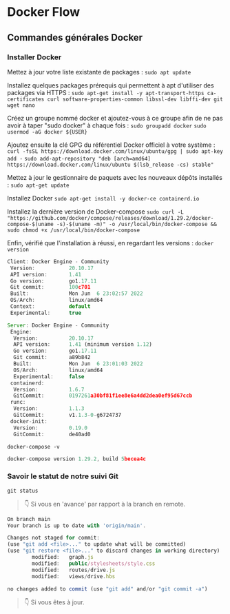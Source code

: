 # Docker Flow
## Commandes générales Docker

### Installer Docker
Mettez à jour votre liste existante de packages :
`sudo apt update`

Installez quelques packages prérequis qui permettent à apt d'utiliser des packages via HTTPS :
`sudo apt-get install -y apt-transport-https ca-certificates curl software-properties-common libssl-dev libffi-dev git wget nano`

Créez un groupe nommé docker et ajoutez-vous à ce groupe afin de ne pas avoir à taper "sudo docker" à chaque fois :
`sudo groupadd docker`
`sudo usermod -aG docker ${USER}`

Ajoutez ensuite la clé GPG du référentiel Docker officiel à votre système :
`curl -fsSL https://download.docker.com/linux/ubuntu/gpg | sudo apt-key add -`
`sudo add-apt-repository "deb [arch=amd64] https://download.docker.com/linux/ubuntu $(lsb_release -cs) stable"`

Mettez à jour le gestionnaire de paquets avec les nouveaux dépôts installés :
`sudo apt-get update`

Installez Docker
`sudo apt-get install -y docker-ce containerd.io`

Installez la dernière version de Docker-compose
`sudo curl -L "https://github.com/docker/compose/releases/download/1.29.2/docker-compose-$(uname -s)-$(uname -m)" -o /usr/local/bin/docker-compose && sudo chmod +x /usr/local/bin/docker-compose`

Enfin, vérifié que l'installation à réussi, en regardant les versions :
`docker version`
```js
Client: Docker Engine - Community
 Version:           20.10.17
 API version:       1.41
 Go version:        go1.17.11
 Git commit:        100c701
 Built:             Mon Jun  6 23:02:57 2022
 OS/Arch:           linux/amd64
 Context:           default
 Experimental:      true

Server: Docker Engine - Community
 Engine:
  Version:          20.10.17
  API version:      1.41 (minimum version 1.12)
  Go version:       go1.17.11
  Git commit:       a89b842
  Built:            Mon Jun  6 23:01:03 2022
  OS/Arch:          linux/amd64
  Experimental:     false
 containerd:
  Version:          1.6.7
  GitCommit:        0197261a30bf81f1ee8e6a4dd2dea0ef95d67ccb
 runc:
  Version:          1.1.3
  GitCommit:        v1.1.3-0-g6724737
 docker-init:
  Version:          0.19.0
  GitCommit:        de40ad0
```  
`docker-compose -v`
```js
docker-compose version 1.29.2, build 5becea4c
```

### Savoir le statut de notre suivi Git
`git status`
>👇 Si vous en 'avance' par rapport à la branch en remote.
```js
On branch main
Your branch is up to date with 'origin/main'.

Changes not staged for commit:
(use "git add <file>..." to update what will be committed)
(use "git restore <file>..." to discard changes in working directory)
        modified:   graph.js
        modified:   public/stylesheets/style.css
        modified:   routes/drive.js
        modified:   views/drive.hbs

no changes added to commit (use "git add" and/or "git commit -a")
```
>👇 Si vous êtes à jour.

